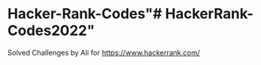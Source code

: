 # Hacker-Rank-Codes"# HackerRank-Codes2022" 

Solved Challenges by Ali for https://www.hackerrank.com/
